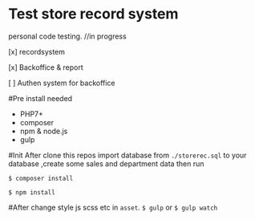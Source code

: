 # Test store record system
personal code testing. //in progress

[x] recordsystem

[x] Backoffice & report

[ ] Authen system for backoffice

#Pre install needed
 - PHP7+
 - composer
 - npm & node.js
 - gulp
 
#Init
After clone this repos import database from `./storerec.sql` to your database ,create some sales and department data
then run

`$ composer install`

`$ npm install`


#After change style js scss etc in `asset`.
`$ gulp` or `$ gulp watch` 
